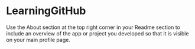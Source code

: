 # LearningGitHub
Use the About section at the top right corner in your Readme section to include an overview of the app or project you developed so that it is visible on your main profile page.
